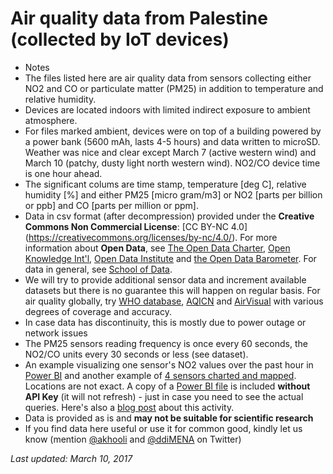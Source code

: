# Air quality data from Palestine (collected by IoT devices)
* Notes
 * The files listed here are air quality data from sensors collecting either NO2 and CO or particulate matter (PM25) in addition to temperature and relative humidity. 
 * Devices are located indoors with limited indirect exposure to ambient atmosphere.
 * For files marked ambient, devices were on top of a building powered by a power bank (5600 mAh, lasts 4-5 hours) and data written to microSD. Weather was nice and clear except March 7 (active western wind) and March 10 (patchy, dusty light north western wind). NO2/CO device time is one hour ahead.
 * The significant colums are time stamp, temperature [deg C], relative humidity [%] and either PM25 [micro gram/m3] or NO2 [parts per billion or ppb] and CO [parts per million or ppm]. 
 * Data in csv format (after decompression) provided under the __Creative Commons Non Commercial License__: [CC BY-NC 4.0] (https://creativecommons.org/licenses/by-nc/4.0/). For more information about __Open Data__, see [The Open Data Charter](http://opendatacharter.net/), [Open Knowledge Int'l](https://okfn.org/), [Open Data Institute](http://theodi.org/) and [the Open Data Barometer](http://webfoundation.org/our-work/projects/open-data-barometer/). For data in general, see [School of Data](https://schoolofdata.org/).
 * We will try to provide additional sensor data and increment available datasets but there is no guarantee this will happen on regular basis. For air quality globally, try [WHO database](http://www.who.int/phe/health_topics/outdoorair/databases/cities/en/), [AQICN](http://aqicn.org/city/jerusalem/) and [AirVisual](https://airvisual.com/earth) with various degrees of coverage and accuracy.
 * In case data has discontinuity, this is mostly due to power outage or network issues
 * The PM25 sensors reading frequency is once every 60 seconds, the NO2/CO units every 30 seconds or less (see dataset). 
 * An example visualizing one sensor's NO2 values over the past hour in [Power BI](https://app.powerbi.com/view?r=eyJrIjoiNTk0MWZlNzgtNTE5NS00NjgyLWIxMWEtYWQzM2JjZDhiYTZjIiwidCI6IjQ3MjI2Y2Q0LWYyZjctNGMwNS1hMzg0LWRmZTcxZGE0YjM1OSIsImMiOjEwfQ%3D%3D) and another example of [4 sensors charted and mapped](https://app.powerbi.com/view?r=eyJrIjoiMDg1ODY1YzQtYTU5Yy00MzQxLWJkYzgtZGU2NjczYjRmNDBmIiwidCI6IjQ3MjI2Y2Q0LWYyZjctNGMwNS1hMzg0LWRmZTcxZGE0YjM1OSIsImMiOjEwfQ%3D%3D). Locations are not exact. A copy of a [Power BI file](AllNO2-pub.pbix) is included __without API Key__ (it will not refresh) - just in case you need to see the actual queries. Here's also a [blog post](https://www.linkedin.com/pulse/tracking-air-quality-iot-sensors-publishing-open-data-abed-khooli) about this activity.
 * Data is provided as is and __may not be suitable for scientific research__
 * If you find data here useful or use it for common good, kindly let us know (mention [@akhooli](https://twitter.com/akhooli) and [@ddiMENA](https://twitter.com/ddimena) on Twitter)

*Last updated: March 10, 2017*
